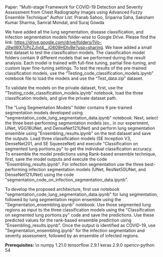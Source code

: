 Paper: "Multi-stage Framework for COVID-19 Detection and Severity Assessment from Chest Radiography Images using Advanced Fuzzy Ensemble Technique"
Author List: Pranab Sahoo, Sriparna Saha, Saksham Kumar Sharma, Samrat Mondal, and Suraj Gowda

We have added all the lung segmentation, disease classification, and infection segmentation models folder-wise to Google Drive. Please find the link: https://drive.google.com/drive/folders/1Vo-J9wIWX7cPcZJjyl4__jO609HDlvBe?usp=sharing. We have added a small test dataset to test the classification models. The classification model folders contain 9 different models that we performed during the result analysis. Each model is trained with full-fine tuning, partial fine-tuning, and custom layer fine-tuning settings. To test the results of the pre-trained classification models, use the “Testing_code_classification_models.ipynb” notebook file to load the models and use the “Test_data.zip” dataset.

To validate the models on the private dataset, first, use the “Testing_code_classification_models.ipynb” notebook, load the three classification models, and give the private dataset path. 

The "Lung Segmentation Models" folder contains 9 pre-trained segmentation models developed using "segmentation_code_lung_segmentation_data.ipynb" notebook. Next, select the three best-performing segmentation models (ex., in our experiment, UNet, VGG16UNet, and DenseNet121UNet) and perform lung segmentation ensemble using "Ensembling_results.ipynb" on the test dataset and save the outputs. Load three classification models (SE Inception V3, DenseNet201, and SE SqueezeNet) and execute "Classification on segmented lung portions.py" to get the individual classification accuracy. To ensemble the model predictions using Rank-based ensemble technique, first, save the model outputs and execute the code "Ensembling_results.ipynb". For infection segmentation use the three best-performing infection segmentation models (UNet, ResNet50UNet, and DenseNet121UNet) using the code "segmentation_code_on_infection_segmentation_data.ipynb". 

To develop the proposed architecture, first use notebook "segmentation_code_lung_segmentation_data.ipynb" for lung segmentation, followed by lung segmentation region ensemble using the "Segmentation_ensembling.ipynb" notebook. Use those segmented lung regions as input to the three classification models using the "Classification on segmented lung portions.py" code and save the predictions. Use these predicted values for the rank-based ensemble prediction using "Ensembling_results.ipynb". Once the output is identified as COVID-19, use "Segmentation_ensembling.ipynb" for the infection segmentation and severity assessment, followed by an ensemble of infected regions. 

**Prerequisites:** \n
numpy                        1.21.0
tensorflow                   2.9.1
keras                        2.9.0
opencv-python                54



